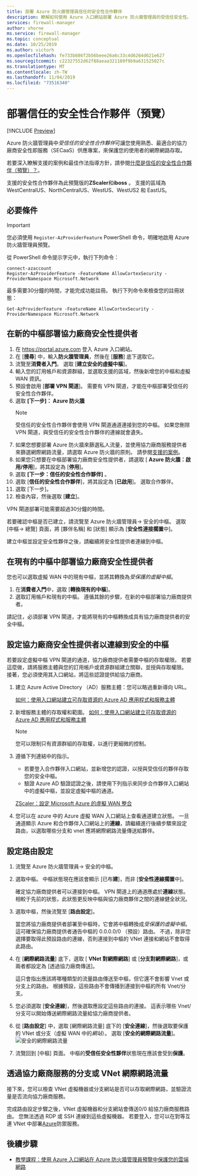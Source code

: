 ```yaml
---
title: 部署 Azure 防火牆管理員信任的安全性合作夥伴
description: 瞭解如何使用 Azure 入口網站部署 Azure 防火牆管理員的受信任安全性。
services: firewall-manager
author: vhorne
ms.service: firewall-manager
ms.topic: conceptual
ms.date: 10/25/2019
ms.author: victorh
ms.openlocfilehash: fe733b686f2b56beee26a6c33c4d6264d621e627
ms.sourcegitcommit: c22327552d62f88aeaa321189f9b9a631525027c
ms.translationtype: MT
ms.contentlocale: zh-TW
ms.lasthandoff: 11/04/2019
ms.locfileid: "73516340"
---
```

# <a name="deploy-a-trusted-security-partner-preview"></a>部署信任的安全性合作夥伴（預覽）

[!INCLUDE [Preview](../../includes/firewall-manager-preview-notice.md)]

Azure 防火牆管理員中*受信任的安全性合作夥伴*可讓您使用熟悉、最適合的協力廠商安全性即服務（SECaaS）供應專案，來保護您的使用者的網際網路存取。

若要深入瞭解支援的案例和最佳作法指導方針，請參閱[什麼是信任的安全性合作夥伴（預覽）？](trusted-security-partners.md)。

支援的安全性合作夥伴為此預覽版的**ZScaler**和**iboss** 。 支援的區域為 WestCentralUS、NorthCentralUS、WestUS、WestUS2 和 EastUS。

## <a name="prerequisites"></a>必要條件

> [!IMPORTANT]
> 您必須使用 `Register-AzProviderFeature` PowerShell 命令，明確地啟用 Azure 防火牆管理員預覽。

從 PowerShell 命令提示字元中，執行下列命令：

```azure-powershell
connect-azaccount
Register-AzProviderFeature -FeatureName AllowCortexSecurity -ProviderNamespace Microsoft.Network
```
最多需要30分鐘的時間，才能完成功能註冊。 執行下列命令來檢查您的註冊狀態：

`Get-AzProviderFeature -FeatureName AllowCortexSecurity -ProviderNamespace Microsoft.Network`

## <a name="deploy-a-third-party-security-provider-in-a-new-hub"></a>在新的中樞部署協力廠商安全性提供者

1. 在 https://portal.azure.com 登入 Azure 入口網站。
2. 在 [**搜尋**] 中，輸入**防火牆管理員**，然後在 [**服務**] 底下選取它。
3. 流覽至**消費者入門**。 選取 [**建立安全的虛擬中樞**]。 
4. 輸入您的訂用帳戶和資源群組，並選取支援的區域，然後新增您的中樞和虛擬 WAN 資訊。 
5. 預設會啟用 [**部署 VPN 閘道**]。 需要有 VPN 閘道，才能在中樞部署受信任的安全性合作夥伴。 
6. 選取 **[下一步]： Azure 防火牆**
   > [!NOTE]
   > 受信任的安全性合作夥伴會使用 VPN 閘道通道連接到您的中樞。 如果您刪除 VPN 閘道，與受信任的安全性合作夥伴的連線就會遺失。
7. 如果您想要部署 Azure 防火牆來篩選私人流量，並使用協力廠商服務提供者來篩選網際網路流量，請選取 Azure 防火牆的原則。 請參閱[支援的案例](trusted-security-partners.md#key-scenarios)。
8. 如果您只想要在中樞部署協力廠商安全性提供者，請選取 [ **Azure 防火牆：啟用/停用**]，將其設定為 [**停用**]。 
9. 選取 **[下一步：信任的安全性合作夥伴]** 。
10. 選取 [**信任的安全性合作夥伴**]，將其設定為 [**已啟用**]。 選取合作夥伴。 
11. 選取 [下一步]。 
12. 檢查內容，然後選取 [**建立**]。

VPN 閘道部署可能需要超過30分鐘的時間。

若要確認中樞是否已建立，請流覽至 Azure 防火牆管理員-> 安全的中樞。 選取 [中樞-> 總覽] 頁面，將 [夥伴名稱] 和 [狀態] 顯示為 [**安全性連接擱置**中]。

建立中樞並設定安全性夥伴之後，請繼續將安全性提供者連線到中樞。

## <a name="deploy-a-third-party-security-provider-in-an-existing-hub"></a>在現有的中樞中部署協力廠商安全性提供者

您也可以選取虛擬 WAN 中的現有中樞，並將其轉換為*受保護的虛擬中樞*。

1. 在**消費者入門**中，選取 [**轉換現有的中樞**]。
2. 選取訂用帳戶和現有的中樞。 遵循其餘的步驟，在新的中樞部署協力廠商提供者。

請記住，必須部署 VPN 閘道，才能將現有的中樞轉換成具有協力廠商提供者的安全中樞。

## <a name="configure-third-party-security-providers-to-connect-to-a-secured-hub"></a>設定協力廠商安全性提供者以連線到安全的中樞

若要設定虛擬中樞 VPN 閘道的通道，協力廠商提供者需要中樞的存取權限。 若要這麼做，請將服務主體與您的訂用帳戶或資源群組建立關聯，並授與存取權限。 接著，您必須使用其入口網站，將這些認證提供給協力廠商。

1. 建立 Azure Active Directory （AD）服務主體：您可以略過重新導向 URL。 

   [如何：使用入口網站建立可存取資源的 Azure AD 應用程式和服務主體](../active-directory/develop/howto-create-service-principal-portal.md#create-an-azure-active-directory-application)
2. 新增服務主體的存取權和範圍。
   [如何：使用入口網站建立可存取資源的 Azure AD 應用程式和服務主體](../active-directory/develop/howto-create-service-principal-portal.md#create-an-azure-active-directory-application)

   > [!NOTE]
   > 您可以限制只有資源群組的存取權，以進行更細微的控制。
3. 遵循下列連結中的指示。

   - 若要登入合作夥伴入口網站，並新增您的認證，以授與受信任的夥伴存取您的安全中樞。
   - 驗證 Azure AD 驗證認證之後，請使用下列指示來同步合作夥伴入口網站中的虛擬中樞，並設定虛擬中樞的通道。

   [ZScaler：設定 Microsoft Azure 的虛擬 WAN 整合](https://help.zscaler.com/zia/configuring-microsoft-azure-virtual-wan-integration)
4. 您可以在 azure 中的 Azure 虛擬 WAN 入口網站上查看通道建立狀態。 一旦通道顯示 Azure 和合作夥伴入口網站上的**連線**，請繼續進行後續步驟來設定路由，以選取哪些分支和 vnet 應將網際網路流量傳送給夥伴。

## <a name="configure-route-settings"></a>設定路由設定

1. 流覽至 Azure 防火牆管理員-> 安全的中樞。 
2. 選取中樞。 中樞狀態現在應該會顯示 [已布**建**]，而非 [**安全性連線擱置**中]。

   確定協力廠商提供者可以連接到中樞。 VPN 閘道上的通道應處於**連線**狀態。 相較于先前的狀態，此狀態更反映中樞與協力廠商夥伴之間的連線健全狀況。
3. 選取中樞，然後流覽至 [**路由設定**]。

   當您將協力廠商提供者部署至中樞時，它會將中樞轉換成*受保護的虛擬中樞*。 這可確保協力廠商提供者通告中樞的 0.0.0.0/0 （預設）路由。 不過，除非您選擇要取得此預設路由的連線，否則連接到中樞的 VNet 連接和網站不會取得此路由。
4. 在 [**網際網路流量**] 底下，選取 [ **VNet 對網際網路**] 或 [**分支對網際網路**]，或兩者都設定為 [透過協力廠商傳送]。

   這只會指出應該將哪種類型的流量路由傳送至中樞，但它還不會影響 Vnet 或分支上的路由。 根據預設，這些路由不會傳播到連接到中樞的所有 Vnet/分支。
5. 您必須選取 [**安全連線**]，然後選取應設定這些路由的連接。 這表示哪些 Vnet/分支可以開始傳送網際網路流量給協力廠商提供者。
6. 從 [**路由設定**] 中，選取 [網際網路流量] 底下的 [**安全連線**]，然後選取要保護的 VNet 或分支（虛擬 WAN 中的*網站*）。 選取 [**安全的網際網路流量**]。
   ![安全的網際網路流量](media/deploy-trusted-security-partner/secure-internet-traffic.png)
7. 流覽回到 [中樞] 頁面。 中樞的**受信任安全性夥伴**狀態現在應該會受到**保護**。

## <a name="branch-or-vnet-internet-traffic-via-third-party-service"></a>透過協力廠商服務的分支或 VNet 網際網路流量

接下來，您可以檢查 VNet 虛擬機器或分支網站是否可以存取網際網路，並驗證流量是否流向協力廠商服務。

完成路由設定步驟之後，VNet 虛擬機器和分支網站會傳送0/0 給協力廠商服務路由。 您無法透過 RDP 或 SSH 連線到這些虛擬機器。 若要登入，您可以在對等互連 VNet 中部署[Azure](../bastion/bastion-overview.md)防禦服務。

## <a name="next-steps"></a>後續步驟

- [教學課程：使用 Azure 入口網站在 Azure 防火牆管理員預覽中保護您的雲端網路](secure-cloud-network.md)




